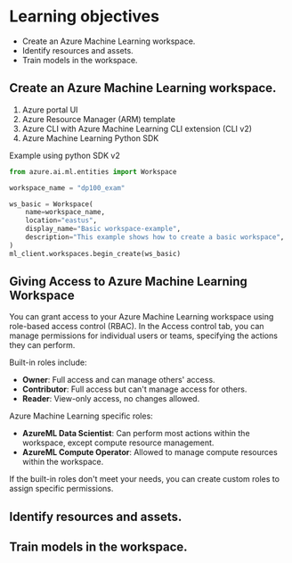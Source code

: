 # Learning objectives

- Create an Azure Machine Learning workspace.
- Identify resources and assets.
- Train models in the workspace.

## Create an Azure Machine Learning workspace.

1. Azure portal UI
2. Azure Resource Manager (ARM) template
3. Azure CLI with Azure Machine Learning CLI extension (CLI v2)
4. Azure Machine Learning Python SDK

Example using python SDK v2
```python
from azure.ai.ml.entities import Workspace

workspace_name = "dp100_exam"

ws_basic = Workspace(
    name=workspace_name,
    location="eastus",
    display_name="Basic workspace-example",
    description="This example shows how to create a basic workspace",
)
ml_client.workspaces.begin_create(ws_basic)

```


## Giving Access to Azure Machine Learning Workspace

You can grant access to your Azure Machine Learning workspace using role-based access control (RBAC). In the Access control tab, you can manage permissions for individual users or teams, specifying the actions they can perform.

Built-in roles include:
- **Owner**: Full access and can manage others' access.
- **Contributor**: Full access but can't manage access for others.
- **Reader**: View-only access, no changes allowed.

Azure Machine Learning specific roles:
- **AzureML Data Scientist**: Can perform most actions within the workspace, except compute resource management.
- **AzureML Compute Operator**: Allowed to manage compute resources within the workspace.

If the built-in roles don't meet your needs, you can create custom roles to assign specific permissions.




## Identify resources and assets.


## Train models in the workspace.